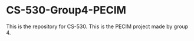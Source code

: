 # CS-530-Group4-PECIM
This is the repository for CS-530. This is the PECIM project made by group 4.
